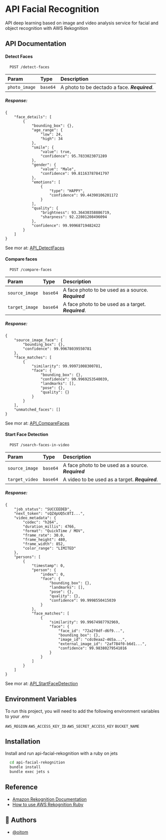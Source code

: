 
# API Facial Recognition


API deep learning based on image and video analysis service for facial and object recognition with AWS Rekognition


## API Documentation

#### **Detect Faces**

```http
  POST /detect-faces
```

| Param   | Type       | Description                           |
| :---------- | :--------- | :---------------------------------- |
| `photo_image` | `base64` | A photo to be dectado a face. ***Required***. |

##### Response:
``` 
{
    "face_details": [ 
        { 
            "bounding_box": {},
            "age_range": {
                "low": 24,
                "high": 34
            },
            "smile": {
                "value": true,
                "confidence": 95.7833023071289
            },
            "gender": {
                "value": "Male",
                "confidence": 99.81163787841797
            },
            "emotions": [
                {
                    "type": "HAPPY",
                    "confidence": 99.44390106201172
                }
            ],
            "quality": {
                "brightness": 93.36430358886719,
                "sharpness": 92.22801208496094
            },
            "confidence": 99.99968719482422
        }
    ]
} 
```

See mor at: [API_DetectFaces](https://docs.aws.amazon.com/rekognition/latest/APIReference/API_DetectFaces.html)


#### **Compare faces**

```http
  POST /compare-faces
```

| Param   | Type       | Description                                   |
| :---------- | :--------- | :------------------------------------------ |
| `source_image` | `base64` | A face photo to be used as a source. ***Required***|
| `target_image` | `base64` | A face photo to be used as a target.  ***Required***.|

##### Response:
``` 
{
    "source_image_face": {
        "bounding_box": {},
        "confidence": 99.99678039550781
    },
    "face_matches": [
        {
            "similarity": 99.99971008300781,
            "face": {
                "bounding_box": {},
                "confidence": 99.9969253540039,
                "landmarks": [],
                "pose": {},
                "quality": {}
            }
        }
    ],
    "unmatched_faces": []
}
```
See mor at: [API_CompareFaces](https://docs.aws.amazon.com/rekognition/latest/APIReference/API_CompareFaces.html)


#### **Start Face Detection**

```http
  POST /search-faces-in-video
```

| Param   | Type       | Description                                   |
| :---------- | :--------- | :------------------------------------------ |
| `source_image` | `base64` | A face photo to be used as a source. ***Required***|
| `target_video` | `base64` | A video to be used as a target.  ***Required***.|

##### Response:
``` 
{
    "job_status": "SUCCEEDED",
    "next_token": "sQZ4pUQ5c8TI...",
    "video_metadata": {
        "codec": "h264",
        "duration_millis": 4766,
        "format": "QuickTime / MOV",
        "frame_rate": 30.0,
        "frame_height": 480,
        "frame_width": 852,
        "color_range": "LIMITED"
    },
    "persons": [
        {
            "timestamp": 0,
            "person": {
                "index": 0,
                "face": {
                    "bounding_box": {},
                    "landmarks": [],
                    "pose": {},
                    "quality": {},
                    "confidence": 99.9998550415039
                }
            },
            "face_matches": [
                {
                    "similarity": 99.99674987792969,
                    "face": {
                        "face_id": "72a2f0df-d6f9...",
                        "bounding_box": {},
                        "image_id": "cdc0eaa2-465a...",
                        "external_image_id": "2af784f0-b6d1...",
                        "confidence": 99.98380279541016
                    }
                }
            ]
        }
    ]
}
```
See mor at: [API_StartFaceDetection](https://docs.aws.amazon.com/rekognition/latest/APIReference/API_StartFaceDetection.html)

## Environment Variables

To run this project, you will need to add the following environment variables to your .env


`AWS_REGION`
`AWS_ACCESS_KEY_ID`
`AWS_SECRET_ACCESS_KEY`
`BUCKET_NAME`


## Installation

Install and run api-facial-rekognition with a ruby on jets

```bash
  cd api-facial-rekognition
  bundle install
  bundle exec jets s
```
    
## Reference

 - [Amazon Rekognition Documentation](https://docs.aws.amazon.com/rekognition/index.html)
- [How to use AWS Rekognition Ruby](https://medium.com/@codingInformer/how-to-use-aws-rekognition-using-ruby-on-rails-a5ad545bd750)
## 🚀 Authors

- [@oitom](https://github.com/oitom)

